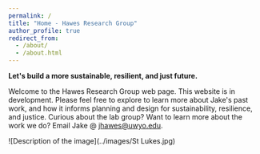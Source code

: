 ```yaml
---
permalink: /
title: "Home - Hawes Research Group"
author_profile: true
redirect_from: 
  - /about/
  - /about.html
---
```


**Let's build a more sustainable, resilient, and just future.**

Welcome to the Hawes Research Group web page. This website is in development. Please feel free to explore to learn more about Jake's past work, and how it informs planning and design for sustainability, resilience, and justice. Curious about the lab group? Want to learn more about the work we do? Email Jake @ jhawes@uwyo.edu. 

![Description of the image](../images/St Lukes.jpg)